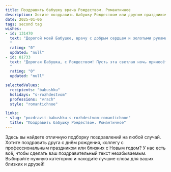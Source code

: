 ```yaml
---
title: Поздравить бабушку врача Рождеством. Романтичное
description: Хотите поздравить бабушку Рождеством или другим праздником? Наш ИИ создаст незабываемое поздравление, а вы обязательно выделитесь среди других.  
date: 2025-01-06
tags: second tag
wishes:
- id: 131470
  text: "Дорогой моей Бабушке, врачу с добрым сердцем и золотыми руками! В этот светлый Рождественский вечер, когда мир наполняется чудом и любовью, я хочу пожелать Вам крепкого здоровья,  безграничного счастья и  спокойствия души. Пусть  звезды на небе сияют так же ярко, как и Ваш светлый образ в моей памяти, а Рождество принесет Вам мир,  радость и исполнение всех самых заветных желаний.  С любовью и нежностью, Ваш внук/внучка.
  "
  rating: "0"
  updated: "null"
- id: 81733
  text: "Дорогая Бабушка, с Рождеством! Пусть эта светлая ночь принесёт тебе тепло и радость, а звёзды на небе напомнят о твоей доброй душе, которая исцеляет не только тела,  но и души. Спасибо тебе за твою заботу и любовь, что согревают нас как теплый домашний очаг.
  "
  rating: "0"
  updated: "null"

selectedValues:
  recipients: "babushku"
  holidays: "s-rozhdestvom"
  professions: "vrach"
  style: "romantichnoe"

links:
- slug: "pozdravit-babushku-s-rozhdestvom-romantichnoe"
  title: "Поздравить бабушку Рождеством. Романтичное"
---
```


Здесь вы найдете отличную подборку поздравлений на любой случай.
Хотите поздравить друга с днём рождения, коллегу с профессиональным праздником или близких с Новым годом? У нас есть всё, чтобы сделать ваш поздравительный текст незабываемым. Выбирайте нужную категорию и находите лучшие слова для ваших близких и друзей!
